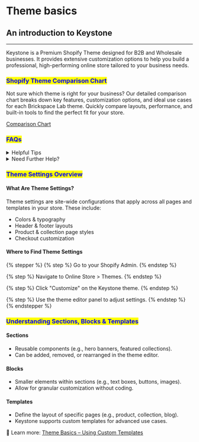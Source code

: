 # Theme basics

## An introduction to Keystone

***

Keystone is a Premium Shopify Theme designed for B2B and Wholesale businesses. It provides extensive customization options to help you build a professional, high-performing online store tailored to your business needs.

### <mark style="color:blue;">**Shopify Theme Comparison Chart**</mark>

Not sure which theme is right for your business? Our detailed comparison chart breaks down key features, customization options, and ideal use cases for each Brickspace Lab theme. Quickly compare layouts, performance, and built-in tools to find the perfect fit for your store.

[Comparison Chart](https://help.brickspacelab.com/general/theme-comparisons)

### <mark style="color:blue;">FAQs</mark>

<details>

<summary>Helpful Tips</summary>

Before diving into customization, keep these best practices in mind:

* Avoid making code changes unless you’re experienced with Shopify theme development.
* Use built-in theme features instead of third-party apps where possible to maintain performance.
* Make duplicates of your theme before making major changes to preserve a backup.
* Talk to our team for 1-on-1 onboarding if you need personalized assistance.

</details>

<details>

<summary>Need Further Help?</summary>

If you need additional support:

* Explore our help docs for detailed guides.
* Contact our team for personalized onboarding, Discord support, and additional theme support: [https://brickspacelab.com/pages/theme-support](https://brickspacelab.com/pages/theme-support)

Happy customizing! 🚀

</details>

### <mark style="color:blue;">**Theme Settings Overview**</mark>

#### **What Are Theme Settings?**

Theme settings are site-wide configurations that apply across all pages and templates in your store. These include:

* Colors & typography
* Header & footer layouts
* Product & collection page styles
* Checkout customization

#### **Where to Find Theme Settings**

{% stepper %}
{% step %}
Go to your Shopify Admin.
{% endstep %}

{% step %}
Navigate to Online Store > Themes.
{% endstep %}

{% step %}
Click "Customize" on the Keystone theme.
{% endstep %}

{% step %}
Use the theme editor panel to adjust settings.
{% endstep %}
{% endstepper %}

### <mark style="color:blue;">**Understanding Sections, Blocks & Templates**</mark>

#### **Sections**

* Reusable components (e.g., hero banners, featured collections).
* Can be added, removed, or rearranged in the theme editor.

#### **Blocks**

* Smaller elements within sections (e.g., text boxes, buttons, images).
* Allow for granular customization without coding.

#### **Templates**

* Define the layout of specific pages (e.g., product, collection, blog).
* Keystone supports custom templates for advanced use cases.

📌 Learn more: [Theme Basics – Using Custom Templates](https://help.brickspacelab.com/theme-basics/use-custom-templates)
